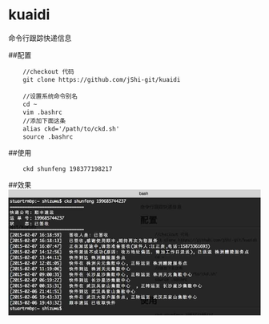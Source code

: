 # kuaidi
命令行跟踪快递信息

##配置
```
	//checkout 代码
	git clone https://github.com/jShi-git/kuaidi
	
	//设置系统命令别名
	cd ~
	vim .bashrc
	//添加下面这条
	alias ckd='/path/to/ckd.sh'
	source .bashrc	
```

##使用
```
	ckd shunfeng 198377198217
```

##效果
<img src="snap/1.jpg" />